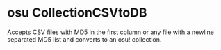 # osu CollectionCSVtoDB

Accepts CSV files with MD5 in the first column or any file with a newline separated MD5 list and converts to an osu! collection.